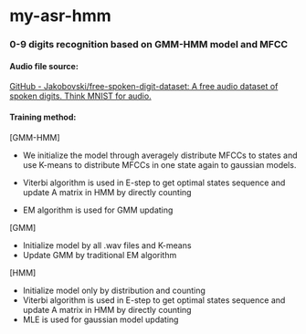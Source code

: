 # my-asr-hmm

### 0-9 digits recognition based on GMM-HMM model and MFCC

#### **Audio file source:**

[GitHub - Jakobovski/free-spoken-digit-dataset: A free audio dataset of spoken digits. Think MNIST for audio.](https://github.com/Jakobovski/free-spoken-digit-dataset)

#### **Training method:**

[GMM-HMM]

- We initialize the model through averagely distribute MFCCs to states and use K-means to distribute MFCCs in one state again to gaussian models.

- Viterbi algorithm is used in E-step to get optimal states sequence and update A matrix in HMM by directly counting
- EM algorithm is used for GMM updating

[GMM]

- Initialize model by all .wav files and K-means
- Update GMM by traditional EM algorithm

[HMM]

- Initialize model only by distribution and counting
- Viterbi algorithm is used in E-step to get optimal states sequence and update A matrix in HMM by directly counting
- MLE is used for gaussian model updating

